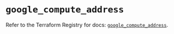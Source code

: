 # `google_compute_address`

Refer to the Terraform Registry for docs: [`google_compute_address`](https://registry.terraform.io/providers/hashicorp/google-beta/6.14.0/docs/resources/google_compute_address).

